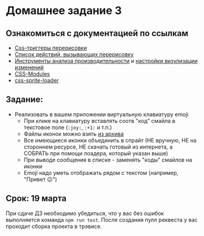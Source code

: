 # Домашнее задание 3

## Ознакомиться с документацией по ссылкам

- [Css-триггеры перерисовки](https://csstriggers.com/)
- [Список действий, вызывающих перерисовку](https://gist.github.com/paulirish/5d52fb081b3570c81e3a)
- [Инструменты анализа производительности](https://developers.google.com/web/tools/chrome-devtools/evaluate-performance/reference) и [настройки визулизации изменений](https://developer.chrome.com/devtools/docs/rendering-settings)
- [CSS-Modules](https://github.com/css-modules/css-modules)
- [css-sprite-loader](https://www.npmjs.com/package/css-sprite-loader)

## Задание:

- Реализовать в вашем приложении виртуальную клавиатуру emoji
   - При клике на клавиатуру вставлять соотв "код" смайла в текстовое поле (`:joy:`, `:+1:` и т.п.)
   - Файлы иконок можно взять [из архива](https://drive.google.com/open?id=1L76xAN15qVtYj2lB1pag0SpPX878zQiU)
   - Все имеющиеся иконки объединить в спрайт (НЕ вручную, НЕ на стороннем ресурсе, НЕ скачать готовый из интернета, а СОБРАТЬ при помощи лоадера, который указан выше)
   - При выводе сообщения в списке - заменять "коды" смайлов на иконки
   - Emoji надо уметь отображать рядом с текстом (например, "Привет 😉")


## Срок: 19 марта

При сдаче ДЗ необходимо убедиться, что у вас без ошибок выполняется команда `npm run test`.
После создания пулл реквеста у вас проходит сборка проекта в трэвисе.
